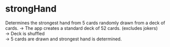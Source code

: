 # strongHand
Determines the strongest hand from 5 cards randomly drawn from a deck of cards.
-> The app creates a standard deck of 52 cards. (excludes jokers) </br>
-> Deck is shuffled </br>
-> 5 cards are drawn and strongest hand is determined. </br>
